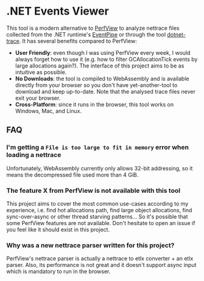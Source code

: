 # .NET Events Viewer

This tool is a modern alternative to [PerfView](https://github.com/microsoft/perfview) to analyze nettrace files collected
from the .NET runtime's [EventPipe](https://learn.microsoft.com/en-us/dotnet/core/diagnostics/eventpipe) or through the tool
[dotnet-trace](https://learn.microsoft.com/en-us/dotnet/core/diagnostics/dotnet-trace). It has several benefits compared
to PerfView:
- **User Friendly**: even though I was using PerfView every week, I would always forget how to use it (e.g. how to filter
  GCAllocationTick events by large allocations again?). The interface of this project aims to be as intuitive as possible.
- **No Downloads**: the tool is compiled to WebAssembly and is available directly from your browser so you don't have
  yet-another-tool to download and keep up-to-date. Note that the analysed trace files never exit your browser.
- **Cross-Platform**: since it runs in the browser, this tool works on Windows, Mac, and Linux.

## FAQ

### I'm getting a `File is too large to fit in memory` error when loading a nettrace

Unfortunately, WebAssembly currently only allows 32-bit addressing, so it means the decompressed file used more than
4 GiB.

### The feature X from PerfView is not available with this tool

This project aims to cover the most common use-cases according to my experience, i.e. find hot allocations path, find
large object allocations, find sync-over-async or other thread starving patterns... So it's possible that some PerfView
features are not available. Don't hesitate to open an issue if you feel like it should exist in this project.

### Why was a new nettrace parser written for this project?

PerfView's nettrace parser is actually a nettrace to etlx converter + an etlx parser. Also, its performance is not great
and it doesn't support async input which is mandatory to run in the browser.
